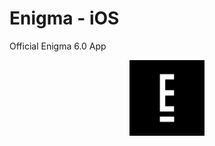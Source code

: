 # Enigma - iOS
Official Enigma 6.0 App

<p align = "center"><img src = "Screenshots/1024.png" width = "24%" height = "24%"></p>

